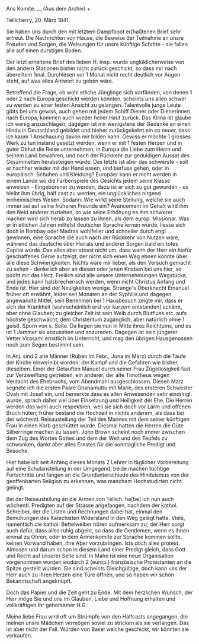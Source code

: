 Ans Komite. __ (Aus dem Archiv) +

 Tellicherry, 20. März 1841.

Sie haben uns durch den mit letztem Dampfboot er[hal]tenen Brief sehr erfreut. Die Nachrichten von Hause, die Beweise der Teilnahme an unsre Freuden und Sorgen, die Weisungen für unsre künftige Schritte - sie fallen alle auf einen durstigen Boden.

Der letzt erhaltene Brief des lieben H. Insp. wurde unglüklicherweise von den andern Stationen bisher nicht zurück geschickt, so dass mir nach übereiltem 1mal. Durchlesen vor 1 Monat nicht recht deutlich vor Augen steht, auf was alles Antwort zu geben wäre.

Betreffend die Frage, ob wohl etliche Jünglinge sich vorfänden, von denen 1 oder 2 nach Europa geschickt werden könnten, scheints uns allen schwer zu werden zu einer festen Ansicht zu gelangen. Talentvolle junge Leute gibts bei uns gewiss, auch gehen mit jedem Schiff Diener oder Dienerinnen nach Europa, kommen auch wieder heiler Haut zurück. Das Klima ist glaube ich wenig anzuschlagen; dagegen ist mir wenigstens der Gedanke an einen Hindu in Deutschland gebildet und hieher zurückgekehrt ein so neuer, dass ich kaum 1 Anschauung davon mir bilden kann. Gewiss er möchte 1 grosses Werk zu tun instand gesetzt werden, wenn er mit 1 festen Herzen und in guter Obhut die Reise unternehmen, in Europa die Liebe zum Herrn und seinem Land bewahren, und nach der Rückkehr zur geduldigen Aussat des Gesammelten herabsteigen würde. Das letzte ist aber das schwerste - soll er nachher wieder mit der Hand essen, und barfuss gehen, oder in europäisch. Schuhen und Kleidung? Europäer kann er nicht werden in einem Lande wo die Farbenspiele des Gesichts jedem seine Klasse anweisen - Eingeborener zu werden, dazu ist er sich zu gut geworden - es bleibt ihm übrig, half cast zu werden, ein unglückliches nirgend einheimisches Wesen. Sodann: Wie wirkt seine Stellung, welche sie auch immer sei auf seine früheren Freunde ein? Avancement im Gehalt wird ihm den Neid anderer zuziehen, so wie seine Erhöhung es ihm schwerer machen wird sich herab zu lassen zu ihnen, als dem europ. Missionar. Was er in etlichen Jahren mittelst deutscher Sprache lernen würde, liesse sich doch in Bombay oder Madras wohlfeiler und schneller durch engl. gewinnen, eine Sprache die auch nach der Rückkehr von Nutzen wäre, während das deutsche über Heirats und anderer Sorgen bald ein totes Capital würde. Das alles aber stosst nicht um, dass wenn der Herr ein hiefür geschaffenes Genie aufzeigt, der nicht sich einen Weg ebnen könnte über alle diese Schwierigkeiten. Nichts wäre mir lieber, als den Versuch gemacht zu sehen - denke ich aber an diesen oder jenen Knaben bei uns hier, so pocht mir das Herz. Freilich sind alle unsere Unternehmungen Wagstücke, und jedes kann halsbrecherisch werden, wenn nicht Christus Anfang und Ende ist. 
Hier sind der Neuigkeiten wenige. Strange's Oberknecht Emanuel früher oft erwähnt, leidet seit Monaten an der Syphilis und dagegen angewandte Mittel, sein Benehmen bei 1 Hausbesuch zeigte mir, dass er sich der Krankheit (wahrscheinlich erst vor kurzem entstanden) schämt, aber ohne Glauben; zu gleicher Zeit ist sein Weib durch Blutfluss etc. aufs höchste geschwächt, dem Christentum zugänglich, aber natürlich ohne 1 geistl. Sporn von s. Seite. Da liegen sie nun in Mitte ihres Reichtums, und es ist 1 Jammer sie anzusehen und anzureden. Dagegen ist sein jüngerer Vetter Virasami ernstlich im Unterricht, und mag den übrigen Hausgenossen noch zum Segen bestimmt sein.

In Anj. sind 2 alte Männer (Ruben im Febr., Jona im März) durch die Taufe der Kirche einverleibt worden; der Kampf und die Gefahren wie bisher, dieselben. Einer der Getauften Manuel durch seiner Frau Zügellosigkeit fast zur Verzweiflung getrieben, ein anderer, der alte Timotheus wegen Verdacht des Ehebruchs, vom Abendmahl ausgeschlossen. Diesen März segnete ich die ersten Paare Gnanamuttu mit Marie, des ersteren Schwester Ovah mit Josef ein, und bemerkte dass es allen Anwesenden sehr eindringl. wurde, sprach daher viel über Einsetzung und Heiligkeit der Ehe. Die Herren werden das wohl auch respektiren, weil sie sich doch vor Lärm und offenen Bruch hüten; früher bestand die Hochzeit in nichts anderem, als dass bei der wöchentl. Reisausteilung der Teil des Mannes mit dem seiner künftigen Frau in einen Korb geschüttet wurde. Diesmal hatten die Herren die Güte Silberringe machen zu lassen. John Brown scheint noch immer zwischen dem Zug des Wortes Gottes und dem der Welt und des Teufels zu schwanken, dankt aber alles Ernstes für die sonntägliche Predigt und Besuche.

Hier habe ich seit Anfang dieses Monats 2 Lehrer <?Kanaren und Kannen?> in täglicher Vorbereitung auf eine Schulanstellung in der Umgegend; beide machen tüchtige Fortschritte und fangen an die Grundunterschiede des Hinduismus von der geoffenbarten Religion zu erkennen, was manchem Hochstudirten nicht gelingt.

Bei der Reisausteilung an die Armen von Tellich. ha[be] ich nun auch wöchentl. Predigten auf der Strasse angefangen, nachdem der kathol. Schreiber, der die Listen und Rechnungen dabei hat, einmal den Bemühungen des Katechisten Widerstand in den Weg gelegt hatte. Viele, namentlich die kathol. Bettelweiber hören aufmerksam zu; der Herr sorgt auch dafür, dass alles ruhig abgeht, so dass die Gentlemen, wenn es ihnen einmal zu Ohren, oder in dem Armenkomite zur Sprache kommen sollte, keinen Vorwand haben, ihre Aber vorzubringen. Ists doch alles protest. Almosen und darum schon in diesem Land einer Predigt gleich, dass Gott und Recht auf unserer Seite sind. 
In Mahe ist eine neue Organisation vorgenommen worden wodurch 2 (europ.) französische Protestanten an die Spitze gestellt wurden. Sie sind scheints Gleichgültige, doch kann uns der Herr auch zu ihren Herzen eine Türe öffnen, und so haben wir schon Bekanntschaft angeknüpft.

Doch das Papier und die Zeit geht zu Ende. Mit dem herzlichen Wunsch, der Herr möge Sie und uns im Glauben, Liebe und Hoffnung erhalten und vollkräftigen
 Ihr gehorsamer H.G.

Meine liebe Frau wird oft um Strümpfe von den Halfcasts angegangen, die meinen unsre Mädchen vermögen soviel zu stricken als sie verlangen. Das ist aber nicht der Fall. Würden von Basel welche geschickt, wir könnten sie verkaufen.
